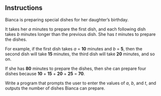 ## Instructions
Bianca is preparing special dishes for her daughter’s birthday. 

It takes her *a* minutes to prepare the first dish, and each following dish takes *b* minutes longer than the previous dish. She has *t* minutes to prepare the dishes. 

For example, if the first dish takes *a* = **10** minutes and *b* = **5**, then the second dish will take **15** minutes, the third dish will take **20** minutes, and so on. 

If she has **80** minutes to prepare the dishes, then she can prepare four dishes because **10** + **15** + **20** + **25** = **70**.

Write a program that prompts the user to enter the values of *a*, *b*, and *t*, and outputs the number of dishes Bianca can prepare.

